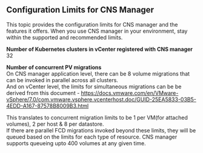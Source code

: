 ## Configuration Limits for CNS Manager

This topic provides the configuration limits for CNS manager and the features it offers. When you use CNS manager in your environment, stay within the supported and recommended limits.

**Number of Kubernetes clusters in vCenter registered with CNS manager**  
32   


**Number of concurrent PV migrations**   
On CNS manager application level, there can be 8 volume migrations that can be invoked in parallel across all clusters.  
And on vCenter level, the limits for simultaneous migrations can be be derived from this document - https://docs.vmware.com/en/VMware-vSphere/7.0/com.vmware.vsphere.vcenterhost.doc/GUID-25EA5833-03B5-4EDD-A167-87578B8009B3.html

This translates to concurrent migration limits to be 1 per VM(for attached volumes), 2 per host & 8 per datastore.   
If there are parallel FCD migrations invoked beyond these limits, they will be queued based on the limits for each type of resource. CNS manager supports queueing upto 400 volumes at any given time.